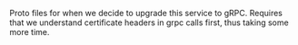 Proto files for when we decide to upgrade this service to gRPC. Requires that we understand certificate headers in grpc calls first, thus taking some more time.